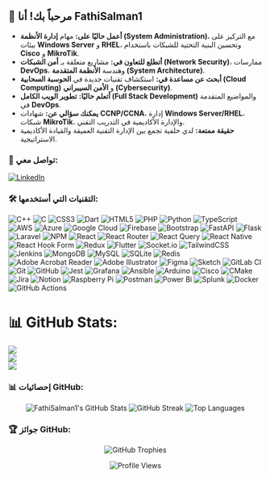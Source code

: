 <!-- About Me -->
## 👋 مرحباً بك! أنا FathiSalman1

*   **أعمل حاليًا على:** مهام **إدارة الأنظمة (System Administration)**، مع التركيز على بيئات **Windows Server** و **RHEL**، وتحسين البنية التحتية للشبكات باستخدام **Cisco** و **MikroTik**.
*   **أتطلع للتعاون في:** مشاريع متعلقة بـ **أمن الشبكات (Network Security)**، ممارسات **DevOps**، وهندسة **الأنظمة المتقدمة (System Architecture)**.
*   **أبحث عن مساعدة في:** استكشاف تقنيات جديدة في **الحوسبة السحابية (Cloud Computing)** و **الأمن السيبراني (Cybersecurity)**.
*   **أتعلم حاليًا:** **تطوير الويب الكامل (Full Stack Development)** والمواضيع المتقدمة في **DevOps**.
*   **يمكنك سؤالي عن:** شهادات **CCNP/CCNA**، إدارة **Windows Server/RHEL**، شبكات **MikroTik**، والإدارة الأكاديمية في التدريب التقني.
*   **حقيقة ممتعة:** لدي خلفية تجمع بين الإدارة التقنية العميقة والقيادة الأكاديمية الاستراتيجية.

<!-- Socials -->
### 🔗 تواصل معي:

[![LinkedIn](https://img.shields.io/badge/LinkedIn-0077B5?style=for-the-badge&logo=linkedin&logoColor=white )](https://www.linkedin.com/in/fathi-salman-0032622b1/ )

<!-- Tech Stack -->
### 🛠️ التقنيات التي أستخدمها:


![C++](https://img.shields.io/badge/c++-%2300599C.svg?style=for-the-badge&logo=c%2B%2B&logoColor=white) ![C](https://img.shields.io/badge/c-%2300599C.svg?style=for-the-badge&logo=c&logoColor=white) ![CSS3](https://img.shields.io/badge/css3-%231572B6.svg?style=for-the-badge&logo=css3&logoColor=white) ![Dart](https://img.shields.io/badge/dart-%230175C2.svg?style=for-the-badge&logo=dart&logoColor=white) ![HTML5](https://img.shields.io/badge/html5-%23E34F26.svg?style=for-the-badge&logo=html5&logoColor=white) ![PHP](https://img.shields.io/badge/php-%23777BB4.svg?style=for-the-badge&logo=php&logoColor=white) ![Python](https://img.shields.io/badge/python-3670A0?style=for-the-badge&logo=python&logoColor=ffdd54) ![TypeScript](https://img.shields.io/badge/typescript-%23007ACC.svg?style=for-the-badge&logo=typescript&logoColor=white) ![AWS](https://img.shields.io/badge/AWS-%23FF9900.svg?style=for-the-badge&logo=amazon-aws&logoColor=white) ![Azure](https://img.shields.io/badge/azure-%230072C6.svg?style=for-the-badge&logo=microsoftazure&logoColor=white) ![Google Cloud](https://img.shields.io/badge/GoogleCloud-%234285F4.svg?style=for-the-badge&logo=google-cloud&logoColor=white) ![Firebase](https://img.shields.io/badge/firebase-%23039BE5.svg?style=for-the-badge&logo=firebase) ![Bootstrap](https://img.shields.io/badge/bootstrap-%238511FA.svg?style=for-the-badge&logo=bootstrap&logoColor=white) ![FastAPI](https://img.shields.io/badge/FastAPI-005571?style=for-the-badge&logo=fastapi) ![Flask](https://img.shields.io/badge/flask-%23000.svg?style=for-the-badge&logo=flask&logoColor=white) ![Laravel](https://img.shields.io/badge/laravel-%23FF2D20.svg?style=for-the-badge&logo=laravel&logoColor=white) ![NPM](https://img.shields.io/badge/NPM-%23CB3837.svg?style=for-the-badge&logo=npm&logoColor=white) ![React](https://img.shields.io/badge/react-%2320232a.svg?style=for-the-badge&logo=react&logoColor=%2361DAFB) ![React Router](https://img.shields.io/badge/React_Router-CA4245?style=for-the-badge&logo=react-router&logoColor=white) ![React Query](https://img.shields.io/badge/-React%20Query-FF4154?style=for-the-badge&logo=react%20query&logoColor=white) ![React Native](https://img.shields.io/badge/react_native-%2320232a.svg?style=for-the-badge&logo=react&logoColor=%2361DAFB) ![React Hook Form](https://img.shields.io/badge/React%20Hook%20Form-%23EC5990.svg?style=for-the-badge&logo=reacthookform&logoColor=white) ![Redux](https://img.shields.io/badge/redux-%23593d88.svg?style=for-the-badge&logo=redux&logoColor=white) ![Flutter](https://img.shields.io/badge/Flutter-%2302569B.svg?style=for-the-badge&logo=Flutter&logoColor=white) ![Socket.io](https://img.shields.io/badge/Socket.io-black?style=for-the-badge&logo=socket.io&badgeColor=010101) ![TailwindCSS](https://img.shields.io/badge/tailwindcss-%2338B2AC.svg?style=for-the-badge&logo=tailwind-css&logoColor=white) ![Jenkins](https://img.shields.io/badge/jenkins-%232C5263.svg?style=for-the-badge&logo=jenkins&logoColor=white) ![MongoDB](https://img.shields.io/badge/MongoDB-%234ea94b.svg?style=for-the-badge&logo=mongodb&logoColor=white) ![MySQL](https://img.shields.io/badge/mysql-4479A1.svg?style=for-the-badge&logo=mysql&logoColor=white) ![SQLite](https://img.shields.io/badge/sqlite-%2307405e.svg?style=for-the-badge&logo=sqlite&logoColor=white) ![Redis](https://img.shields.io/badge/redis-%23DD0031.svg?style=for-the-badge&logo=redis&logoColor=white) ![Adobe Acrobat Reader](https://img.shields.io/badge/Adobe%20Acrobat%20Reader-EC1C24.svg?style=for-the-badge&logo=Adobe%20Acrobat%20Reader&logoColor=white) ![Adobe Illustrator](https://img.shields.io/badge/adobe%20illustrator-%23FF9A00.svg?style=for-the-badge&logo=adobe%20illustrator&logoColor=white) ![Figma](https://img.shields.io/badge/figma-%23F24E1E.svg?style=for-the-badge&logo=figma&logoColor=white) ![Sketch](https://img.shields.io/badge/Sketch-FFB387?style=for-the-badge&logo=sketch&logoColor=black) ![GitLab CI](https://img.shields.io/badge/gitlab%20CI-%23181717.svg?style=for-the-badge&logo=gitlab&logoColor=white) ![Git](https://img.shields.io/badge/git-%23F05033.svg?style=for-the-badge&logo=git&logoColor=white) ![GitHub](https://img.shields.io/badge/github-%23121011.svg?style=for-the-badge&logo=github&logoColor=white) ![Jest](https://img.shields.io/badge/-jest-%23C21325?style=for-the-badge&logo=jest&logoColor=white) ![Grafana](https://img.shields.io/badge/grafana-%23F46800.svg?style=for-the-badge&logo=grafana&logoColor=white) ![Ansible](https://img.shields.io/badge/ansible-%231A1918.svg?style=for-the-badge&logo=ansible&logoColor=white) ![Arduino](https://img.shields.io/badge/-Arduino-00979D?style=for-the-badge&logo=Arduino&logoColor=white) ![Cisco](https://img.shields.io/badge/cisco-%23049fd9.svg?style=for-the-badge&logo=cisco&logoColor=black) ![CMake](https://img.shields.io/badge/CMake-%23008FBA.svg?style=for-the-badge&logo=cmake&logoColor=white) ![Jira](https://img.shields.io/badge/jira-%230A0FFF.svg?style=for-the-badge&logo=jira&logoColor=white) ![Notion](https://img.shields.io/badge/Notion-%23000000.svg?style=for-the-badge&logo=notion&logoColor=white) ![Raspberry Pi](https://img.shields.io/badge/-Raspberry_Pi-C51A4A?style=for-the-badge&logo=Raspberry-Pi) ![Postman](https://img.shields.io/badge/Postman-FF6C37?style=for-the-badge&logo=postman&logoColor=white) ![Power Bi](https://img.shields.io/badge/power_bi-F2C811?style=for-the-badge&logo=powerbi&logoColor=black) ![Splunk](https://img.shields.io/badge/splunk-%23000000.svg?style=for-the-badge&logo=splunk&logoColor=white) ![Docker](https://img.shields.io/badge/docker-%230db7ed.svg?style=for-the-badge&logo=docker&logoColor=white) ![GitHub Actions](https://img.shields.io/badge/github%20actions-%232671E5.svg?style=for-the-badge&logo=githubactions&logoColor=white)
# 📊 GitHub Stats:
![](https://github-readme-stats.vercel.app/api?username=FathiSalman1&theme=dark&hide_border=false&include_all_commits=false&count_private=false)<br/>
![](https://nirzak-streak-stats.vercel.app/?user=FathiSalman1&theme=dark&hide_border=false)<br/>
![](https://github-readme-stats.vercel.app/api/top-langs/?username=FathiSalman1&theme=dark&hide_border=false&include_all_commits=false&count_private=false&layout=compact)



<!-- GitHub Stats -->
### 📊 إحصائيات GitHub:

<p align="center">
    <img src="https://github-readme-stats.vercel.app/api?username=FathiSalman1&show_icons=true&theme=radical&hide_border=true&count_private=true" alt="FathiSalman1's GitHub Stats" />
    <img src="https://nirzak-streak-stats.vercel.app/?user=FathiSalman1&theme=radical&hide_border=true" alt="GitHub Streak" />
    <img src="https://github-readme-stats.vercel.app/api/top-langs/?username=FathiSalman1&layout=compact&theme=radical&hide_border=true" alt="Top Languages" />
</p>

<!-- GitHub Trophies -->
### 🏆 جوائز GitHub:

<p align="center">
    <img src="https://github-profile-trophy.vercel.app/?username=FathiSalman1&theme=radical&no-frame=true&row=1&column=7" alt="GitHub Trophies" />
</p>

<!-- Visitor Counter -->
<p align="center">
    <img src="https://profile-counter.glitch.me/{FathiSalman1}/count.svg" alt="Profile Views" />
</p>
